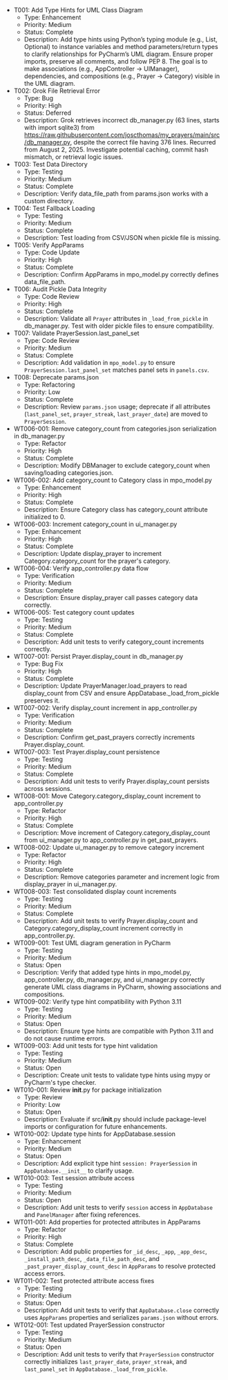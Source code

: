 - T001: Add Type Hints for UML Class Diagram
  - Type: Enhancement
  - Priority: Medium
  - Status: Complete
  - Description: Add type hints using Python’s typing module (e.g., List, Optional) to instance variables and method parameters/return types to clarify relationships for PyCharm’s UML diagram. Ensure proper imports, preserve all comments, and follow PEP 8. The goal is to make associations (e.g., AppController → UIManager), dependencies, and compositions (e.g., Prayer → Category) visible in the UML diagram.
- T002: Grok File Retrieval Error
  - Type: Bug
  - Priority: High
  - Status: Deferred
  - Description: Grok retrieves incorrect db_manager.py (63 lines, starts with import sqlite3) from https://raw.githubusercontent.com/joscthomas/my_prayers/main/src/db_manager.py, despite the correct file having 376 lines. Recurred from August 2, 2025. Investigate potential caching, commit hash mismatch, or retrieval logic issues.
- T003: Test Data Directory
  - Type: Testing
  - Priority: Medium
  - Status: Complete
  - Description: Verify data_file_path from params.json works with a custom directory.
- T004: Test Fallback Loading
  - Type: Testing
  - Priority: Medium
  - Status: Complete
  - Description: Test loading from CSV/JSON when pickle file is missing.
- T005: Verify AppParams
  - Type: Code Update
  - Priority: High
  - Status: Complete
  - Description: Confirm AppParams in mpo_model.py correctly defines data_file_path.
- T006: Audit Pickle Data Integrity
  - Type: Code Review
  - Priority: High
  - Status: Complete
  - Description: Validate all `Prayer` attributes in `_load_from_pickle` in db_manager.py. Test with older pickle files to ensure compatibility.
- T007: Validate PrayerSession.last_panel_set
  - Type: Code Review
  - Priority: Medium
  - Status: Complete
  - Description: Add validation in `mpo_model.py` to ensure `PrayerSession.last_panel_set` matches panel sets in `panels.csv`.
- T008: Deprecate params.json
  - Type: Refactoring
  - Priority: Low
  - Status: Complete
  - Description: Review `params.json` usage; deprecate if all attributes (`last_panel_set`, `prayer_streak`, `last_prayer_date`) are moved to `PrayerSession`.
- WT006-001: Remove category_count from categories.json serialization in db_manager.py
  - Type: Refactor
  - Priority: High
  - Status: Complete
  - Description: Modify DBManager to exclude category_count when saving/loading categories.json.
- WT006-002: Add category_count to Category class in mpo_model.py
  - Type: Enhancement
  - Priority: High
  - Status: Complete
  - Description: Ensure Category class has category_count attribute initialized to 0.
- WT006-003: Increment category_count in ui_manager.py
  - Type: Enhancement
  - Priority: High
  - Status: Complete
  - Description: Update display_prayer to increment Category.category_count for the prayer's category.
- WT006-004: Verify app_controller.py data flow
  - Type: Verification
  - Priority: Medium
  - Status: Complete
  - Description: Ensure display_prayer call passes category data correctly.
- WT006-005: Test category count updates
  - Type: Testing
  - Priority: Medium
  - Status: Complete
  - Description: Add unit tests to verify category_count increments correctly.
- WT007-001: Persist Prayer.display_count in db_manager.py
  - Type: Bug Fix
  - Priority: High
  - Status: Complete
  - Description: Update PrayerManager.load_prayers to read display_count from CSV and ensure AppDatabase._load_from_pickle preserves it.
- WT007-002: Verify display_count increment in app_controller.py
  - Type: Verification
  - Priority: Medium
  - Status: Complete
  - Description: Confirm get_past_prayers correctly increments Prayer.display_count.
- WT007-003: Test Prayer.display_count persistence
  - Type: Testing
  - Priority: Medium
  - Status: Complete
  - Description: Add unit tests to verify Prayer.display_count persists across sessions.
- WT008-001: Move Category.category_display_count increment to app_controller.py
  - Type: Refactor
  - Priority: High
  - Status: Complete
  - Description: Move increment of Category.category_display_count from ui_manager.py to app_controller.py in get_past_prayers.
- WT008-002: Update ui_manager.py to remove category increment
  - Type: Refactor
  - Priority: High
  - Status: Complete
  - Description: Remove categories parameter and increment logic from display_prayer in ui_manager.py.
- WT008-003: Test consolidated display count increments
  - Type: Testing
  - Priority: Medium
  - Status: Complete
  - Description: Add unit tests to verify Prayer.display_count and Category.category_display_count increment correctly in app_controller.py.
- WT009-001: Test UML diagram generation in PyCharm
  - Type: Testing
  - Priority: Medium
  - Status: Open
  - Description: Verify that added type hints in mpo_model.py, app_controller.py, db_manager.py, and ui_manager.py correctly generate UML class diagrams in PyCharm, showing associations and compositions.
- WT009-002: Verify type hint compatibility with Python 3.11
  - Type: Testing
  - Priority: Medium
  - Status: Open
  - Description: Ensure type hints are compatible with Python 3.11 and do not cause runtime errors.
- WT009-003: Add unit tests for type hint validation
  - Type: Testing
  - Priority: Medium
  - Status: Open
  - Description: Create unit tests to validate type hints using mypy or PyCharm's type checker.
- WT010-001: Review __init__.py for package initialization
  - Type: Review
  - Priority: Low
  - Status: Open
  - Description: Evaluate if src/__init__.py should include package-level imports or configuration for future enhancements.
- WT010-002: Update type hints for AppDatabase.session
  - Type: Enhancement
  - Priority: Medium
  - Status: Open
  - Description: Add explicit type hint `session: PrayerSession` in `AppDatabase.__init__` to clarify usage.
- WT010-003: Test session attribute access
  - Type: Testing
  - Priority: Medium
  - Status: Open
  - Description: Add unit tests to verify `session` access in `AppDatabase` and `PanelManager` after fixing references.
- WT011-001: Add properties for protected attributes in AppParams
  - Type: Refactor
  - Priority: High
  - Status: Complete
  - Description: Add public properties for `_id_desc`, `_app`, `_app_desc`, `_install_path_desc`, `_data_file_path_desc`, and `_past_prayer_display_count_desc` in `AppParams` to resolve protected access errors.
- WT011-002: Test protected attribute access fixes
  - Type: Testing
  - Priority: Medium
  - Status: Open
  - Description: Add unit tests to verify that `AppDatabase.close` correctly uses `AppParams` properties and serializes `params.json` without errors.
- WT012-001: Test updated PrayerSession constructor
  - Type: Testing
  - Priority: Medium
  - Status: Open
  - Description: Add unit tests to verify that `PrayerSession` constructor correctly initializes `last_prayer_date`, `prayer_streak`, and `last_panel_set` in `AppDatabase._load_from_pickle`.